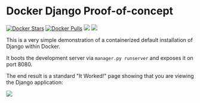# Docker Django Proof-of-concept

[![Docker Stars](https://img.shields.io/docker/stars/whalesalad/docker-django-poc.svg)](https://hub.docker.com/r/whalesalad/docker-django-poc/)
[![Docker Pulls](https://img.shields.io/docker/pulls/whalesalad/docker-django-poc.svg)](https://hub.docker.com/r/whalesalad/docker-django-poc/)
[![](https://images.microbadger.com/badges/image/whalesalad/docker-django-poc.svg)](https://microbadger.com/images/whalesalad/docker-django-poc)
[![](https://images.microbadger.com/badges/version/whalesalad/docker-django-poc.svg)](https://microbadger.com/images/whalesalad/docker-django-poc)

This is a very simple demonstration of a containerized default installation of Django within Docker.

It boots the development server via `manager.py runserver` and exposes it on port 8080.

The end result is a standard "It Worked!" page showing that you are viewing the Django application:

![](http://i.imgur.com/lRdx6uz.png)
